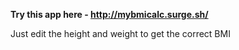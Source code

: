 **Try this app here - http://mybmicalc.surge.sh/**

Just edit the height and weight to get the correct BMI 
